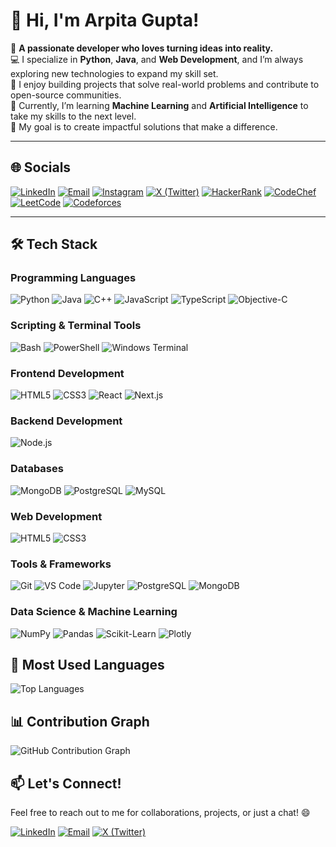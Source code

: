 # 👋 Hi, I'm Arpita Gupta! 

🌟 **A passionate developer who loves turning ideas into reality.**  
💻 I specialize in **Python**, **Java**, and **Web Development**, and I’m always exploring new technologies to expand my skill set.  
🚀 I enjoy building projects that solve real-world problems and contribute to open-source communities.  
🌱 Currently, I’m learning **Machine Learning** and **Artificial Intelligence** to take my skills to the next level.  
🎯 My goal is to create impactful solutions that make a difference.  

---

## 🌐 Socials

[![LinkedIn](https://img.shields.io/badge/LinkedIn-0077B5?style=for-the-badge&logo=linkedin&logoColor=white)](https://www.linkedin.com/in/arpita-gupta1/)
[![Email](https://img.shields.io/badge/Email-D14836?style=for-the-badge&logo=gmail&logoColor=white)](mailto:arpitagupta17448@gmail.com)
[![Instagram](https://img.shields.io/badge/Instagram-E4405F?style=for-the-badge&logo=instagram&logoColor=white)](https://instagram.com/gupta_arpita_25)
[![X (Twitter)](https://img.shields.io/badge/X-000000?style=for-the-badge&logo=x&logoColor=white)](https://x.com/ArpitaGupta2504)
[![HackerRank](https://img.shields.io/badge/-Hackerrank-2EC866?style=for-the-badge&logo=HackerRank&logoColor=white)](https://www.hackerrank.com/profile/arpitagupta2504)
[![CodeChef](https://img.shields.io/badge/-CodeChef-5B4638?style=for-the-badge&logo=CodeChef&logoColor=white)](https://www.codechef.com/users/arpitagupta250)
[![LeetCode](https://img.shields.io/badge/-LeetCode-FFA116?style=for-the-badge&logo=LeetCode&logoColor=black)](https://leetcode.com/u/guptaarpita/)
[![Codeforces](https://img.shields.io/badge/-Codeforces-1F8ACB?style=for-the-badge&logo=Codeforces&logoColor=white)](https://codeforces.com/profile/guptaarpita)

---

## 🛠️ Tech Stack

### Programming Languages
![Python](https://img.shields.io/badge/Python-3776AB?style=for-the-badge&logo=python&logoColor=white)
![Java](https://img.shields.io/badge/Java-ED8B00?style=for-the-badge&logo=java&logoColor=white)
![C++](https://img.shields.io/badge/C++-00599C?style=for-the-badge&logo=c%2B%2B&logoColor=white)
![JavaScript](https://img.shields.io/badge/JavaScript-F7DF1E?style=for-the-badge&logo=javascript&logoColor=black)
![TypeScript](https://img.shields.io/badge/TypeScript-3178C6?style=for-the-badge&logo=typescript&logoColor=white)
![Objective-C](https://img.shields.io/badge/Objective--C-43853D?style=for-the-badge&logo=apple&logoColor=white)

### Scripting & Terminal Tools
![Bash](https://img.shields.io/badge/Bash-4EAA25?style=for-the-badge&logo=gnubash&logoColor=white)
![PowerShell](https://img.shields.io/badge/PowerShell-5391FE?style=for-the-badge&logo=powershell&logoColor=white)
![Windows Terminal](https://img.shields.io/badge/Windows%20Terminal-4D4D4D?style=for-the-badge&logo=windows-terminal&logoColor=white)

### Frontend Development
![HTML5](https://img.shields.io/badge/HTML5-E34F26?style=for-the-badge&logo=html5&logoColor=white)
![CSS3](https://img.shields.io/badge/CSS3-1572B6?style=for-the-badge&logo=css3&logoColor=white)
![React](https://img.shields.io/badge/React-61DAFB?style=for-the-badge&logo=react&logoColor=black)
![Next.js](https://img.shields.io/badge/Next.js-000000?style=for-the-badge&logo=next.js&logoColor=white)

### Backend Development
![Node.js](https://img.shields.io/badge/Node.js-339933?style=for-the-badge&logo=nodedotjs&logoColor=white)

### Databases
![MongoDB](https://img.shields.io/badge/MongoDB-47A248?style=for-the-badge&logo=mongodb&logoColor=white)
![PostgreSQL](https://img.shields.io/badge/PostgreSQL-4169E1?style=for-the-badge&logo=postgresql&logoColor=white)
![MySQL](https://img.shields.io/badge/MySQL-4479A1?style=for-the-badge&logo=mysql&logoColor=white)


### Web Development
![HTML5](https://img.shields.io/badge/HTML5-E34F26?style=for-the-badge&logo=html5&logoColor=white)
![CSS3](https://img.shields.io/badge/CSS3-1572B6?style=for-the-badge&logo=css3&logoColor=white)

### Tools & Frameworks
![Git](https://img.shields.io/badge/Git-F05032?style=for-the-badge&logo=git&logoColor=white)
![VS Code](https://img.shields.io/badge/VS_Code-007ACC?style=for-the-badge&logo=visual-studio-code&logoColor=white)
![Jupyter](https://img.shields.io/badge/Jupyter-F37626?style=for-the-badge&logo=jupyter&logoColor=white)
![PostgreSQL](https://img.shields.io/badge/PostgreSQL-4169E1?style=for-the-badge&logo=postgresql&logoColor=white)
![MongoDB](https://img.shields.io/badge/MongoDB-47A248?style=for-the-badge&logo=mongodb&logoColor=white)

### Data Science & Machine Learning
![NumPy](https://img.shields.io/badge/NumPy-013243?style=for-the-badge&logo=numpy&logoColor=white)
![Pandas](https://img.shields.io/badge/Pandas-150458?style=for-the-badge&logo=pandas&logoColor=white)
![Scikit-Learn](https://img.shields.io/badge/Scikit_Learn-F7931E?style=for-the-badge&logo=scikit-learn&logoColor=white)
![Plotly](https://img.shields.io/badge/Plotly-3F4F75?style=for-the-badge&logo=plotly&logoColor=white)

<!---

## 📊 GitHub Stats

![Your GitHub Stats](https://github-readme-stats.vercel.app/api?username=guptaarpita&show_icons=true&theme=radical)

![Your Streak Stats](https://github-readme-streak-stats.herokuapp.com?user=guptaarpita&theme=radical)


--->

## 🚀 Most Used Languages

![Top Languages](https://github-readme-stats.vercel.app/api/top-langs/?username=guptaarpita&layout=compact&theme=radical)

## 📊 Contribution Graph

![GitHub Contribution Graph](https://github-readme-activity-graph.cyclic.app/graph?username=guptaarpita&theme=react-dark)



<!---

## 🏆 Projects

### 1. [Project Name 1](https://github.com/your-username/project-1)
- **Description**: A brief description of your project.
- **Tech Used**: Python, Flask, PostgreSQL

### 2. [Project Name 2](https://github.com/your-username/project-2)
- **Description**: A brief description of your project.
- **Tech Used**: Java, Spring Boot, MongoDB

### 3. [Project Name 3](https://github.com/your-username/project-3)
- **Description**: A brief description of your project.
- **Tech Used**: HTML5, CSS3, JavaScript

--->


## 📫 Let's Connect!

Feel free to reach out to me for collaborations, projects, or just a chat! 😄

[![LinkedIn](https://img.shields.io/badge/LinkedIn-0077B5?style=for-the-badge&logo=linkedin&logoColor=white)](https://linkedin.com/in/arpita-gupta1/)
[![Email](https://img.shields.io/badge/Email-D14836?style=for-the-badge&logo=gmail&logoColor=white)](mailto:arpitagupta17448@gmail.com)
[![X (Twitter)](https://img.shields.io/badge/X-000000?style=for-the-badge&logo=x&logoColor=white)](https://x.com/ArpitaGupta2504)
